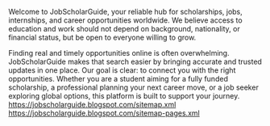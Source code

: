 Welcome to JobScholarGuide, your reliable hub for scholarships, jobs, internships, and career opportunities worldwide. We believe access to education and work should not depend on background, nationality, or financial status, but be open to everyone willing to grow.

Finding real and timely opportunities online is often overwhelming. JobScholarGuide makes that search easier by bringing accurate and trusted updates in one place. Our goal is clear: to connect you with the right opportunities. Whether you are a student aiming for a fully funded scholarship, a professional planning your next career move, or a job seeker exploring global options, this platform is built to support your journey.
https://jobscholarguide.blogspot.com/sitemap.xml
https://jobscholarguide.blogspot.com/sitemap-pages.xml
